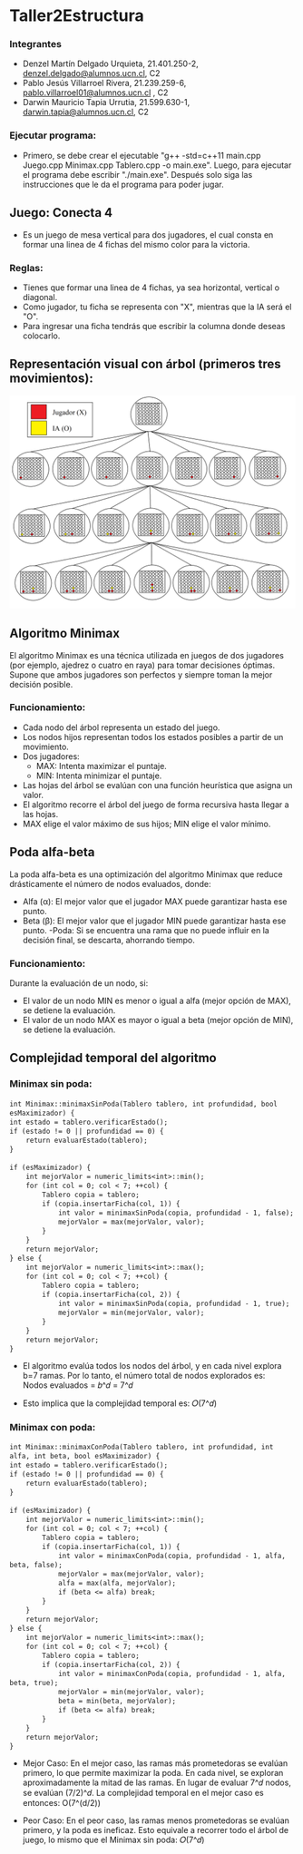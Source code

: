 # Taller2Estructura

### Integrantes

- Denzel Martín Delgado Urquieta, 21.401.250-2, denzel.delgado@alumnos.ucn.cl, C2
- Pablo Jesús Villarroel Rivera, 21.239.259-6, pablo.villarroel01@alumnos.ucn.cl , C2
- Darwin Mauricio Tapia Urrutia, 21.599.630-1, darwin.tapia@alumnos.ucn.cl, C2

### Ejecutar programa:

- Primero, se debe crear el ejecutable "g++ -std=c++11 main.cpp Juego.cpp Minimax.cpp Tablero.cpp -o main.exe". Luego, para ejecutar el programa debe escribir "./main.exe". Después solo siga las instrucciones que le da el programa para poder jugar.

## Juego: Conecta 4

- Es un juego de mesa vertical para dos jugadores, el cual consta en formar una linea de 4 fichas del mismo color para la victoria.

### Reglas:
- Tienes que formar una linea de 4 fichas, ya sea horizontal, vertical o diagonal.
- Como jugador, tu ficha se representa con "X", mientras que la IA será el "O".
- Para ingresar una ficha tendrás que escribir la columna donde deseas colocarlo.

## Representación visual con árbol (primeros tres movimientos):
<p align="center"><img src="https://github.com/DenzelD1/Taller2Estructura/blob/main/arbol%20conecta%204.png"/></p> 

## Algoritmo Minimax
El algoritmo Minimax es una técnica utilizada en juegos de dos jugadores (por ejemplo, ajedrez o cuatro en raya) para tomar decisiones óptimas. Supone que ambos jugadores son perfectos y siempre toman la mejor decisión posible.

### Funcionamiento:
- Cada nodo del árbol representa un estado del juego.
- Los nodos hijos representan todos los estados posibles a partir de un movimiento.
- Dos jugadores:
  - MAX: Intenta maximizar el puntaje.
  - MIN: Intenta minimizar el puntaje.
- Las hojas del árbol se evalúan con una función heurística que asigna un valor.
- El algoritmo recorre el árbol del juego de forma recursiva hasta llegar a las hojas.
- MAX elige el valor máximo de sus hijos; MIN elige el valor mínimo.

## Poda alfa-beta
La poda alfa-beta es una optimización del algoritmo Minimax que reduce drásticamente el número de nodos evaluados, donde:
- Alfa (α): El mejor valor que el jugador MAX puede garantizar hasta ese punto.
- Beta (β): El mejor valor que el jugador MIN puede garantizar hasta ese punto.
-Poda: Si se encuentra una rama que no puede influir en la decisión final, se descarta, ahorrando tiempo.

### Funcionamiento:
Durante la evaluación de un nodo, si:
- El valor de un nodo MIN es menor o igual a alfa (mejor opción de MAX), se detiene la evaluación.
- El valor de un nodo MAX es mayor o igual a beta (mejor opción de MIN), se detiene la evaluación.

## Complejidad temporal del algoritmo
### Minimax sin poda:

    int Minimax::minimaxSinPoda(Tablero tablero, int profundidad, bool esMaximizador) {
    int estado = tablero.verificarEstado();
    if (estado != 0 || profundidad == 0) {
        return evaluarEstado(tablero); 
    }

    if (esMaximizador) {
        int mejorValor = numeric_limits<int>::min();
        for (int col = 0; col < 7; ++col) { 
            Tablero copia = tablero;
            if (copia.insertarFicha(col, 1)) {
                int valor = minimaxSinPoda(copia, profundidad - 1, false);
                mejorValor = max(mejorValor, valor);
            }
        }
        return mejorValor;
    } else {
        int mejorValor = numeric_limits<int>::max();
        for (int col = 0; col < 7; ++col) {
            Tablero copia = tablero;
            if (copia.insertarFicha(col, 2)) {
                int valor = minimaxSinPoda(copia, profundidad - 1, true);
                mejorValor = min(mejorValor, valor);
            }
        }
        return mejorValor;
    }


- El algoritmo evalúa todos los nodos del árbol, y en cada nivel explora b=7 ramas. Por lo tanto, el número total de nodos explorados es: Nodos evaluados = 𝑏^𝑑 = 7^𝑑

- Esto implica que la complejidad temporal es: 𝑂(7^𝑑)

### Minimax con poda:

    int Minimax::minimaxConPoda(Tablero tablero, int profundidad, int alfa, int beta, bool esMaximizador) {
    int estado = tablero.verificarEstado();
    if (estado != 0 || profundidad == 0) {
        return evaluarEstado(tablero);
    }

    if (esMaximizador) {
        int mejorValor = numeric_limits<int>::min();
        for (int col = 0; col < 7; ++col) {
            Tablero copia = tablero;
            if (copia.insertarFicha(col, 1)) {
                int valor = minimaxConPoda(copia, profundidad - 1, alfa, beta, false);
                mejorValor = max(mejorValor, valor);
                alfa = max(alfa, mejorValor);
                if (beta <= alfa) break; 
            }
        }
        return mejorValor;
    } else {
        int mejorValor = numeric_limits<int>::max();
        for (int col = 0; col < 7; ++col) {
            Tablero copia = tablero;
            if (copia.insertarFicha(col, 2)) {
                int valor = minimaxConPoda(copia, profundidad - 1, alfa, beta, true);
                mejorValor = min(mejorValor, valor);
                beta = min(beta, mejorValor);
                if (beta <= alfa) break; 
            }
        }
        return mejorValor;
    }

- Mejor Caso:
En el mejor caso, las ramas más prometedoras se evalúan primero, lo que permite maximizar la poda. En cada nivel, se exploran aproximadamente la mitad de las ramas. En lugar de evaluar 7^𝑑 nodos, se evalúan (7/2)^𝑑.
La complejidad temporal en el mejor caso es entonces: O(7^(d/2))

- Peor Caso:
En el peor caso, las ramas menos prometedoras se evalúan primero, y la poda es ineficaz. Esto equivale a recorrer todo el árbol de juego, lo mismo que el Minimax sin poda: 𝑂(7^𝑑)
